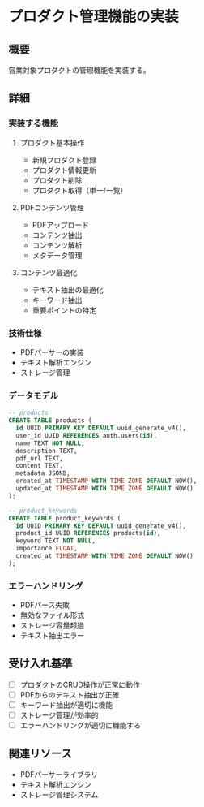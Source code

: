 # プロダクト管理機能の実装

## 概要
営業対象プロダクトの管理機能を実装する。

## 詳細
### 実装する機能
1. プロダクト基本操作
   - 新規プロダクト登録
   - プロダクト情報更新
   - プロダクト削除
   - プロダクト取得（単一/一覧）

2. PDFコンテンツ管理
   - PDFアップロード
   - コンテンツ抽出
   - コンテンツ解析
   - メタデータ管理

3. コンテンツ最適化
   - テキスト抽出の最適化
   - キーワード抽出
   - 重要ポイントの特定

### 技術仕様
- PDFパーサーの実装
- テキスト解析エンジン
- ストレージ管理

### データモデル
```sql
-- products
CREATE TABLE products (
  id UUID PRIMARY KEY DEFAULT uuid_generate_v4(),
  user_id UUID REFERENCES auth.users(id),
  name TEXT NOT NULL,
  description TEXT,
  pdf_url TEXT,
  content TEXT,
  metadata JSONB,
  created_at TIMESTAMP WITH TIME ZONE DEFAULT NOW(),
  updated_at TIMESTAMP WITH TIME ZONE DEFAULT NOW()
);

-- product_keywords
CREATE TABLE product_keywords (
  id UUID PRIMARY KEY DEFAULT uuid_generate_v4(),
  product_id UUID REFERENCES products(id),
  keyword TEXT NOT NULL,
  importance FLOAT,
  created_at TIMESTAMP WITH TIME ZONE DEFAULT NOW()
);
```

### エラーハンドリング
- PDFパース失敗
- 無効なファイル形式
- ストレージ容量超過
- テキスト抽出エラー

## 受け入れ基準
- [ ] プロダクトのCRUD操作が正常に動作
- [ ] PDFからのテキスト抽出が正確
- [ ] キーワード抽出が適切に機能
- [ ] ストレージ管理が効率的
- [ ] エラーハンドリングが適切に機能する

## 関連リソース
- PDFパーサーライブラリ
- テキスト解析エンジン
- ストレージ管理システム 